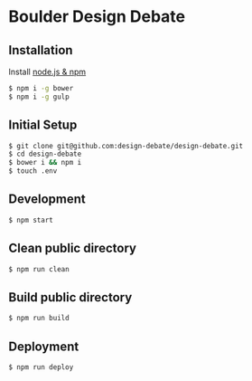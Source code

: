 Boulder Design Debate
=======
## Installation
Install [node.js & npm](http://blog.npmjs.org/post/85484771375/how-to-install-npm)
```bash
$ npm i -g bower
$ npm i -g gulp
```

## Initial Setup
```bash
$ git clone git@github.com:design-debate/design-debate.git
$ cd design-debate
$ bower i && npm i
$ touch .env
```

## Development
```bash
$ npm start
```

## Clean public directory
```bash
$ npm run clean
```

## Build public directory
```bash
$ npm run build
```

## Deployment
```bash
$ npm run deploy
```
